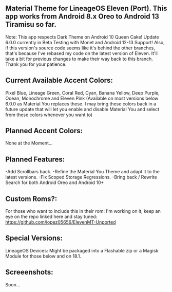 Material Theme for LineageOS Eleven (Port). This app works from Android 8.x Oreo to Android 13 Tiramisu so far.
---------------------------------------------------------------------------------------------------------------------
Note: This app respects Dark Theme on Android 10 Queen Cake! Update 6.0.0 currently in Beta Testing with Monet and Android 12-13 Support! Also, if this version's source code seems like it's behind the other branches, that's because I've rebased my code on the latest version of Eleven. It'll take a bit for previous changes to make their way back to this branch. Thank you for your patience.

Current Available Accent Colors: 
---------------------------------------------------------------------------------------------------------------------
Pixel Blue, Lineage Green, Coral Red, Cyan, Banana Yellow, Deep Purple, Ocean, Monochrome and Eleven Pink (Available on most versions below 6.0.0 as Material You replaces these. I may bring these colors back in a future update that will let you enable and disable Material You and select from these colors whenever you want to)

Planned Accent Colors:
---------------------------------------------------------------------------------------------------------------------
None at the Moment...


Planned Features:
---------------------------------------------------------------------------------------------------------------------
-Add Scrollbars back. 
-Refine the Material You Theme and adapt it to the latest versions.
-Fix Scoped Storage Regressions.
-Bring back / Rewrite Search for both Android Oreo and Android 10+

Custom Roms?:
---------------------------------------------------------------------------------------------------------------------
For those who want to include this in their rom: I'm working on it, keep an eye on the repo linked here and stay tuned: https://github.com/lopez05656/ElevenMT-Unported

Special Versions:
---------------------------------------------------------------------------------------------------------------------
LineageOS Devices: Might be packaged into a Flashable zip or a Magisk Module for those below and on 18.1.


Screeenshots:
---------------------------------------------------------------------------------------------------------------------
Soon...
